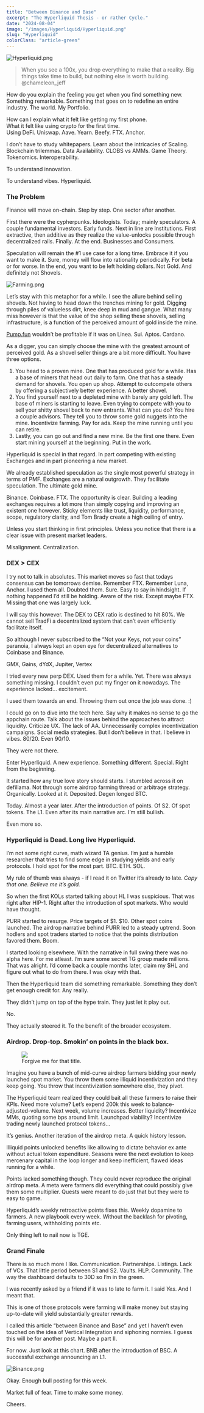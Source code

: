 ```yaml
---
title: "Between Binance and Base"
excerpt: "The Hyperliquid Thesis - or rather Cycle."
date: "2024-08-04"
image: "/images/Hyperliquid/Hyperliquid.png"
slug: "Hyperliquid"
colorClass: "article-green"
---
```


![Hyperliquid.png](/images/Hyperliquid/Hyperliquid.png)

> When you see a 100x, you drop everything to make that a reality. Big things take time to build, but nothing else is worth building.
> <span class="quote-author">@chameleon_jeff</span>

How do you explain the feeling you get when you find something new. Something remarkable. Something that goes on to redefine an entire industry. The world. <span class="comment">My Portfolio.</span>


How can I explain what it felt like getting my first phone.<br>
What it felt like using crypto for the first time.<br>
Using DeFi. Uniswap. Aave. Yearn. Beefy. FTX. Anchor.

I don’t have to study whitepapers. Learn about the intricacies of Scaling. Blockchain trilemmas. Data Availability. CLOBS vs AMMs. Game Theory. Tokenomics. Interoperability.

To understand innovation.

To understand vibes. <span class="highlight">Hyperliquid.</span>

### **The Problem**
<span class="comment">Finance will move on-chain. Step by step. One sector after another.</span>

First there were the cypherpunks. Ideologists. Today; mainly speculators. A couple fundamental investors. Early funds. Next in line are Institutions. First extractive, then additive as they realize the value-unlocks possible through decentralized rails. Finally. At the end. Businesses and Consumers.

Speculation will remain the #1 use case for a long time. Embrace it if you want to make it. Sure, money will flow into rationality periodically. For beta or for worse. In the end, you want to be left holding dollars. Not Gold. And definitely not Shovels.

![Farming.png](/images/Hyperliquid/Farming.png)

Let’s stay with this metaphor for a while. I see the allure behind selling shovels. Not having to head down the trenches mining for gold. Digging through piles of valueless dirt, knee deep in mud and gangue. What many miss however is that the value of the shop selling these shovels, selling infrastructure, is a function of the perceived amount of gold inside the mine.

[Pump.fun](http://Pump.fun) wouldn’t be profitable if it was on Linea. Sui. Aptos. Cardano.

As a digger, you can simply choose the mine with the greatest amount of perceived gold. As a shovel seller things are a bit more difficult. You have three options.

1. You head to a proven mine. One that has produced gold for a while. Has a base of miners that head out daily to farm. One that has a steady demand for shovels. You open up shop. Attempt to outcompete others by offering a subjectively better experience. A better shovel.
2. You find yourself next to a depleted mine with barely any gold left. The base of miners is starting to leave. Even trying to compete with you to sell your shitty shovel back to new entrants. What can you do? You hire a couple advisors. They tell you to throw some gold nuggets into the mine. Incentivize farming. Pay for ads. Keep the mine running until you can retire.
3. Lastly, you can go out and find a new mine. Be the first one there. Even start mining yourself at the beginning. Put in the work. 

Hyperliquid is special in that regard. In part competing with existing Exchanges and in part pioneering a new market.

We already established speculation as the single most powerful strategy in terms of PMF. Exchanges are a natural outgrowth. They facilitate speculation. The ultimate gold mine.

Binance. Coinbase. FTX. The opportunity is clear. Building a leading exchanges requires a lot more than simply copying and improving an existent one however. Sticky elements like trust, liquidity, performance, scope, regulatory clarity, and Tom Brady create a high ceiling of entry.

Unless you start thinking in first principles. Unless you notice that there is a clear issue with present market leaders.

Misalignment. Centralization.

### **DEX > CEX**

I try not to talk in absolutes. This market moves so fast that todays consensus can be tomorrows demise. Remember FTX. Remember Luna, Anchor. I used them all. Doubted them. Sure. Easy to say in hindsight. If nothing happened I’d still be holding. Aware of the risk. <span class="comment">Except maybe FTX. Missing that one was largely luck.</span>

I will say this however. The DEX to CEX ratio is destined to hit 80%. We cannot sell TradFi a decentralized system that can’t even efficiently facilitate itself.

So although I never subscribed to the “Not your Keys, not your coins” paranoia, I always kept an open eye for decentralized alternatives to Coinbase and Binance.

GMX, Gains, dYdX, Jupiter, Vertex

I tried every new perp DEX. Used them for a while. Yet. There was always something missing. I couldn’t even put my finger on it nowadays. The experience lacked… excitement.

I used them towards an end. Throwing them out once the job was done. <span class="highlight">:)</span>

I could go on to dive into the tech here. Say why it makes no sense to go the appchain route. Talk about the issues behind the approaches to attract liquidity. Criticize UX. The lack of AA. Unnecessarily complex incentivization campaigns. Social media strategies. But I don’t believe in that. I believe in vibes. 80/20. Even 90/10.

They were not there.

Enter Hyperliquid. A new experience. Something different. Special. Right from the beginning.

It started how any true love story should starts. I stumbled across it on defillama. Not through some airdrop farming thread or arbitrage strategy. Organically. Looked at it. Deposited. Degen longed BTC.

Today. Almost a year later. After the introduction of points. Of S2. Of spot tokens. The L1. Even after its main narrative arc. I’m still bullish.

Even more so.

### **Hyperliquid is Dead. Long live Hyperliquid.**

I’m not some right curve, math wizard TA genius. I’m just a humble researcher that tries to find some edge in studying yields and early protocols. I hold spot for the most part. BTC. ETH. SOL.

My rule of thumb was always - if I read it on Twitter it’s already to late. *Copy that one. Believe me it’s gold.*

So when the first KOLs started talking about HL I was suspicious. That was right after HIP-1. Right after the introduction of spot markets. Who would have thought.

PURR started to resurge. Price targets of $1. $10. Other spot coins launched. The airdrop narrative behind PURR led to a steady uptrend. Soon hodlers and spot traders started to notice that the points distribution favored them. Boom.

I started looking elsewhere. With the narrative in full swing there was no alpha here. For me atleast. I’m sure some secret TG group made millions. That was alright. I’d come back a couple months later, claim my $HL and figure out what to do from there. I was okay with that.

Then the Hyperliquid team did something remarkable. Something they don’t get enough credit for. Any really.

They didn’t jump on top of the hype train. They just let it play out.

No.

They actually steered it. To the benefit of the broader ecosystem.

### **Airdrop. Drop-top. Smokin’ on points in the black box.**

<figure>
  <img src="/images/Hyperliquid/Migos.png">
  <figcaption>Forgive me for that title.</figcaption>
</figure>

Imagine you have a bunch of mid-curve airdrop farmers bidding your newly launched spot market. You throw them some illiquid incentivization and they keep going. You throw that incentivization somewhere else, they pivot.

The Hyperliquid team realized they could bait all these farmers to raise their KPIs. Need more volume? Let’s expend 200k this week to balance-adjusted-volume. Next week, volume increases. Better liquidity? Incentivize MMs, quoting some bps around limit. Launchpad viability? Incentivize trading newly launched protocol tokens…

It’s genius. Another iteration of the airdrop meta. A quick history lesson.

Illiquid points unlocked benefits like allowing to dictate behavior ex ante without actual token expenditure. Seasons were the next evolution to keep mercenary capital in the loop longer and keep inefficient, flawed ideas running for a while.

Points lacked something though. They could never reproduce the original airdrop meta. A meta were farmers did everything that could possibly give them some multiplier. Quests were meant to do just that but they were to easy to game. 

Hyperliquid’s weekly retroactive points fixes this. Weekly dopamine to farmers. A new playbook every week. Without the backlash for pivoting, farming users, withholding points etc.

Only thing left to nail now is TGE.

### **Grand Finale**

There is so much more I like. Communication. Partnerships. Listings. Lack of VCs. That little period between S1 and S2. Vaults. HLP. Community. The way the dashboard defaults to 30D so I’m in the green.

I was recently asked by a friend if it was to late to farm it. I said *Yes*. And I meant that.

This is one of those protocols were farming will make money but staying up-to-date will yield substantially greater rewards.

I called this article “between Binance and Base” and yet I haven’t even touched on the idea of Vertical Integration and siphoning normies. I guess this will be for another post. Maybe a part II.

For now. Just look at this chart. BNB after the introduction of BSC. A successful exchange announcing an L1.

![Binance.png](/images/Hyperliquid/Binance.png)

Okay. Enough bull posting for this week.

Market full of fear. Time to make some money.

Cheers.